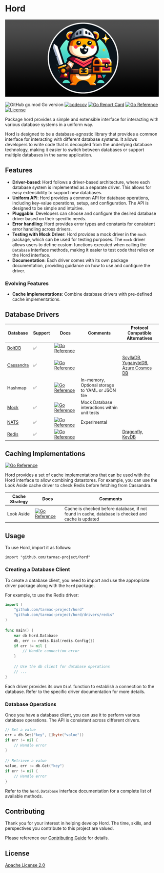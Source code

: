 # Hord

![Hord Gopher](hord-banner.png)

![GitHub go.mod Go version](https://img.shields.io/github/go-mod/go-version/tarmac-project/hord)
[![codecov](https://codecov.io/gh/tarmac-project/hord/branch/main/graph/badge.svg?token=0TTTEWHLVN)](https://codecov.io/gh/tarmac-project/hord)
[![Go Report Card](https://goreportcard.com/badge/github.com/tarmac-project/hord)](https://goreportcard.com/report/github.com/tarmac-project/hord)
[![Go Reference](https://pkg.go.dev/badge/github.com/tarmac-project/hord.svg)](https://pkg.go.dev/github.com/tarmac-project/hord)
[![License](https://img.shields.io/github/license/tarmac-project/hord)](https://choosealicense.com/licenses/apache-2.0/)

Package hord provides a simple and extensible interface for interacting with various database systems in a uniform way.

Hord is designed to be a database-agnostic library that provides a common interface for interacting with different database systems. It allows developers to write code that is decoupled from the underlying database technology, making it easier to switch between databases or support multiple databases in the same application.

## Features

- **Driver-based**: Hord follows a driver-based architecture, where each database system is implemented as a separate driver. This allows for easy extensibility to support new databases.
- **Uniform API**: Hord provides a common API for database operations, including key-value operations, setup, and configuration. The API is designed to be simple and intuitive.
- **Pluggable**: Developers can choose and configure the desired database driver based on their specific needs.
- **Error handling**: Hord provides error types and constants for consistent error handling across drivers.
- **Testing with Mock Driver**: Hord provides a mock driver in the `mock` package, which can be used for testing purposes. The `mock` driver allows users to define custom functions executed when calling the `Database` interface methods, making it easier to test code that relies on the Hord interface.
- **Documentation**: Each driver comes with its own package documentation, providing guidance on how to use and configure the driver.

### Evolving Features

- **Cache Implementations**: Combine database drivers with pre-defined cache implementations.

## Database Drivers

| Database | Support | Docs | Comments | Protocol Compatible Alternatives |
| -------- | ------- | ---- | -------- | -------------------------------- |
| [BoltDB](https://github.com/etcd-io/bbolt) | ✅ | [![Go Reference](https://pkg.go.dev/badge/github.com/tarmac-project/hord/drivers/bbolt.svg)](https://pkg.go.dev/github.com/tarmac-project/hord/drivers/bbolt) | | |
| [Cassandra](https://cassandra.apache.org/) | ✅ | [![Go Reference](https://pkg.go.dev/badge/github.com/tarmac-project/hord/drivers/cassandra.svg)](https://pkg.go.dev/github.com/tarmac-project/hord/drivers/cassandra) | | [ScyllaDB](https://www.scylladb.com/), [YugabyteDB](https://www.yugabyte.com/), [Azure Cosmos DB](https://learn.microsoft.com/en-us/azure/cosmos-db/introduction) |
| Hashmap | ✅ | [![Go Reference](https://pkg.go.dev/badge/github.com/tarmac-project/hord/drivers/hashmap.svg)](https://pkg.go.dev/github.com/tarmac-project/hord/drivers/hashmap) | In-memory, Optional storage to YAML or JSON file ||
| [Mock](https://pkg.go.dev/github.com/tarmac-project/hord/mock) | ✅ | [![Go Reference](https://pkg.go.dev/badge/github.com/tarmac-project/hord/drivers/mock)](https://pkg.go.dev/github.com/tarmac-project/hord/drivers/mock) | Mock Database interactions within unit tests ||
| [NATS](https://nats.io/) | ✅ | [![Go Reference](https://pkg.go.dev/badge/github.com/tarmac-project/hord/drivers/nats)](https://pkg.go.dev/github.com/tarmac-project/hord/drivers/nats) | Experimental ||
| [Redis](https://redis.io/) | ✅ | [![Go Reference](https://pkg.go.dev/badge/github.com/tarmac-project/hord/drivers/redis)](https://pkg.go.dev/github.com/tarmac-project/hord/drivers/redis) || [Dragonfly](https://www.dragonflydb.io/), [KeyDB](https://docs.keydb.dev/) |

## Caching Implementations

[![Go Reference](https://pkg.go.dev/badge/github.com/tarmac-project/hord/cache)](https://pkg.go.dev/github.com/tarmac-project/hord/cache)

Hord provides a set of cache implementations that can be used with the Hord interface to allow combining datastores. For example, you can use the Look Aside cache driver to check Redis before fetching from Cassandra.

| Cache Strategy | Docs | Comments |
| -------------- | ---- | -------- |
| Look Aside | [![Go Reference](https://pkg.go.dev/badge/github.com/tarmac-project/hord/cache/lookaside)](https://pkg.go.dev/github.com/tarmac-project/hord/cache/lookaside) | Cache is checked before database, if not found in cache, database is checked and cache is updated |

## Usage

To use Hord, import it as follows:

    import "github.com/tarmac-project/hord"

### Creating a Database Client

To create a database client, you need to import and use the appropriate driver package along with the `hord` package.

For example, to use the Redis driver:

```go
import (
    "github.com/tarmac-project/hord"
    "github.com/tarmac-project/hord/drivers/redis"
)

func main() {
    var db hord.Database
    db, err := redis.Dial(redis.Config{})
    if err != nil {
        // Handle connection error
    }

    // Use the db client for database operations
    // ...
}
```

Each driver provides its own `Dial` function to establish a connection to the database. Refer to the specific driver documentation for more details.

### Database Operations

Once you have a database client, you can use it to perform various database operations. The API is consistent across different drivers.

```go
// Set a value
err = db.Set("key", []byte("value"))
if err != nil {
    // Handle error
}

// Retrieve a value
value, err := db.Get("key")
if err != nil {
    // Handle error
}
```

Refer to the `hord.Database` interface documentation for a complete list of available methods.

## Contributing
Thank you for your interest in helping develop Hord. The time, skills, and perspectives you contribute to this project are valued.

Please reference our [Contributing Guide](CONTRIBUTING.md) for details.

## License
[Apache License 2.0](https://choosealicense.com/licenses/apache-2.0/)
